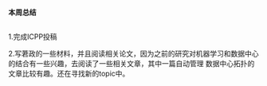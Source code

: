 #### 本周总结
## 
1.完成ICPP投稿

2.写莙政的一些材料，并且阅读相关论文，因为之前的研究对机器学习和数据中心的结合有一些兴趣，去阅读了一些相关文章，其中一篇自动管理
数据中心拓扑的文章比较有趣。还在寻找新的topic中。

